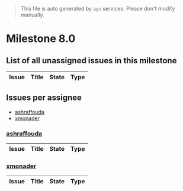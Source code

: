 > This file is auto generated by `ays` services. Please don't modify manually.

# Milestone 8.0

## List of all unassigned issues in this milestone

|Issue|Title|State|Type|
|-----|-----|-----|---|


## Issues per assignee
- [ashraffouda](#ashraffouda)
- [xmonader](#xmonader)



### [ashraffouda](https://github.com/ashraffouda)

|Issue|Title|State|Type|
|-----|-----|-----|----|


### [xmonader](https://github.com/xmonader)

|Issue|Title|State|Type|
|-----|-----|-----|----|

